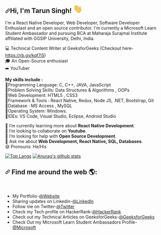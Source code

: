 <article class="markdown-body entry-content container-lg f5" itemprop="text"><h1 dir="auto"><a id="user-content-hi-im-tarun-singh-" class="anchor" aria-hidden="true" href="#hi-im-tarun-singh-"><svg class="octicon octicon-link" viewBox="0 0 16 16" version="1.1" width="16" height="16" aria-hidden="true"><path fill-rule="evenodd" d="M7.775 3.275a.75.75 0 001.06 1.06l1.25-1.25a2 2 0 112.83 2.83l-2.5 2.5a2 2 0 01-2.83 0 .75.75 0 00-1.06 1.06 3.5 3.5 0 004.95 0l2.5-2.5a3.5 3.5 0 00-4.95-4.95l-1.25 1.25zm-4.69 9.64a2 2 0 010-2.83l2.5-2.5a2 2 0 012.83 0 .75.75 0 001.06-1.06 3.5 3.5 0 00-4.95 0l-2.5 2.5a3.5 3.5 0 004.95 4.95l1.25-1.25a.75.75 0 00-1.06-1.06l-1.25 1.25a2 2 0 01-2.83 0z"></path></svg></a>Hi, I'm Tarun Singh! <a target="_blank" rel="noopener noreferrer" href="https://raw.githubusercontent.com/ABSphreak/ABSphreak/master/gifs/Hi.gif"><img src="https://raw.githubusercontent.com/ABSphreak/ABSphreak/master/gifs/Hi.gif" width="30px" style="max-width: 100%;"></a></h1>
<p dir="auto">I'm a React Native Developer, Web Developer, Software Developer Enthusiast and an open source contributor. I'm currently a Microsoft Learn Student Ambassador and pursuing BCA at Maharaja Surajmal Institute affiliated with GGSIP University, Delhi, India.</p>
<p dir="auto"><g-emoji class="g-emoji" alias="computer" fallback-src="https://github.githubassets.com/images/icons/emoji/unicode/1f4bb.png">💻</g-emoji> Technical Content Writer at GeeksforGeeks (Checkout here- <a href="https://rb.gy/kqf7i5" rel="nofollow">https://rb.gy/kqf7i5</a>)
<br>
<g-emoji class="g-emoji" alias="mortar_board" fallback-src="https://github.githubassets.com/images/icons/emoji/unicode/1f393.png">🎓</g-emoji> An Open-Source enthusiast<br>
<g-emoji class="g-emoji" alias="arrow_right" fallback-src="https://github.githubassets.com/images/icons/emoji/unicode/27a1.png">➡️</g-emoji> YouTuber</p>
<p dir="auto"><b>My skills include :</b><br>
<g-emoji class="g-emoji" alias="small_blue_diamond" fallback-src="https://github.githubassets.com/images/icons/emoji/unicode/1f539.png">🔹️</g-emoji>Programming Language: C, C++, JAVA, JavaScript <br>
<g-emoji class="g-emoji" alias="small_blue_diamond" fallback-src="https://github.githubassets.com/images/icons/emoji/unicode/1f539.png">🔹️</g-emoji>Problem Solving Skills: Data Structures &amp; Algorithms , OOPs<br>
<g-emoji class="g-emoji" alias="small_blue_diamond" fallback-src="https://github.githubassets.com/images/icons/emoji/unicode/1f539.png">🔹️</g-emoji>Web Development: HTML5 , CSS3 <br>
<g-emoji class="g-emoji" alias="small_blue_diamond" fallback-src="https://github.githubassets.com/images/icons/emoji/unicode/1f539.png">🔹️</g-emoji>Framework &amp; Tools : React Native, Redux, Node JS, .NET, Bootstrap, Git<br>
<g-emoji class="g-emoji" alias="small_blue_diamond" fallback-src="https://github.githubassets.com/images/icons/emoji/unicode/1f539.png">🔹️</g-emoji>Database : MS Access , MySQL<br>
<g-emoji class="g-emoji" alias="small_blue_diamond" fallback-src="https://github.githubassets.com/images/icons/emoji/unicode/1f539.png">🔹️</g-emoji>Operating System: Windows.<br>
<g-emoji class="g-emoji" alias="small_blue_diamond" fallback-src="https://github.githubassets.com/images/icons/emoji/unicode/1f539.png">🔹️</g-emoji>IDEs: VS Code, Visual Studio, Eclipse, Android Studio<br></p>
<p dir="auto"><g-emoji class="g-emoji" alias="seedling" fallback-src="https://github.githubassets.com/images/icons/emoji/unicode/1f331.png">🌱</g-emoji> I’m currently learning more about <b>React Native Development</b>.<br>
<g-emoji class="g-emoji" alias="dancers" fallback-src="https://github.githubassets.com/images/icons/emoji/unicode/1f46f.png">👯</g-emoji> I’m looking to collaborate on <b>Youtube</b>.<br>
<g-emoji class="g-emoji" alias="thinking" fallback-src="https://github.githubassets.com/images/icons/emoji/unicode/1f914.png">🤔</g-emoji> I’m looking for help with <b>Open Source Development</b>.<br>
<g-emoji class="g-emoji" alias="speech_balloon" fallback-src="https://github.githubassets.com/images/icons/emoji/unicode/1f4ac.png">💬</g-emoji> Ask me about <b>Web Development, React Native, SQL, Databases</b>. <br>
<g-emoji class="g-emoji" alias="smile" fallback-src="https://github.githubassets.com/images/icons/emoji/unicode/1f604.png">😄</g-emoji> Pronouns: He/His</p>
<p dir="auto"><a href="https://github.com/tarunsinghofficial/github-readme-stats"><img src="https://camo.githubusercontent.com/449c38cdd4b3b791155636dc730e28de96df85c1701e6c89be9426a6dab5a909/68747470733a2f2f6769746875622d726561646d652d73746174732e76657263656c2e6170702f6170692f746f702d6c616e67732f3f757365726e616d653d746172756e73696e67686f6666696369616c" alt="Top Langs" data-canonical-src="https://github-readme-stats.vercel.app/api/top-langs/?username=tarunsinghofficial" style="max-width: 100%;"></a>
<a href="https://github.com/anuraghazra/github-readme-stats"><img src="https://camo.githubusercontent.com/145f51f40f95848c417a17a8b46cb5f63d903be9b3049199ed1bd4dea8ff9b2d/68747470733a2f2f6769746875622d726561646d652d73746174732e76657263656c2e6170702f6170693f757365726e616d653d746172756e73696e67686f6666696369616c" alt="Anurag's github stats" data-canonical-src="https://github-readme-stats.vercel.app/api?username=tarunsinghofficial" style="max-width: 100%;"></a></p>
<h2 dir="auto"><a id="user-content--find-me-around-the-web--" class="anchor" aria-hidden="true" href="#-find-me-around-the-web--"><svg class="octicon octicon-link" viewBox="0 0 16 16" version="1.1" width="16" height="16" aria-hidden="true"><path fill-rule="evenodd" d="M7.775 3.275a.75.75 0 001.06 1.06l1.25-1.25a2 2 0 112.83 2.83l-2.5 2.5a2 2 0 01-2.83 0 .75.75 0 00-1.06 1.06 3.5 3.5 0 004.95 0l2.5-2.5a3.5 3.5 0 00-4.95-4.95l-1.25 1.25zm-4.69 9.64a2 2 0 010-2.83l2.5-2.5a2 2 0 012.83 0 .75.75 0 001.06-1.06 3.5 3.5 0 00-4.95 0l-2.5 2.5a3.5 3.5 0 004.95 4.95l1.25-1.25a.75.75 0 00-1.06-1.06l-1.25 1.25a2 2 0 01-2.83 0z"></path></svg></a> Find me around the web <g-emoji class="g-emoji" alias="earth_americas" fallback-src="https://github.githubassets.com/images/icons/emoji/unicode/1f30e.png">🌎</g-emoji>: </h2><br>
<ul dir="auto">
<li>My Portfolio-<a href="https://tarunsinghportfolio.media" rel="nofollow">@Website</a><br></li>
<li>Sharing updates on Linkedin-<a href="https://www.linkedin.com/in/tarunsingh24" rel="nofollow">@LinkedIn</a><br></li>
<li>Follow me on Twitter-<a href="https://twitter.com/itsTarun24" rel="nofollow">@Twitter</a><br></li>
<li>Check my Tech profile on HackerRank-<a href="https://www.hackerrank.com/taruncoder?hr_r=1" rel="nofollow">@HackerRank</a><br></li>
<li>Check out my Technical Articles on GeeksforGeeks-<a href="https://auth.geeksforgeeks.org/user/tarunsinghwap7/articles" rel="nofollow">@GeeksforGeeks</a><br></li>
<li>Check Out my Microsoft Learn Student Ambassadors Profile- <a href="https://studentambassadors.microsoft.com/en-US/profile/59588" rel="nofollow">@Microsoft</a><br></li>
</ul>
</article>
